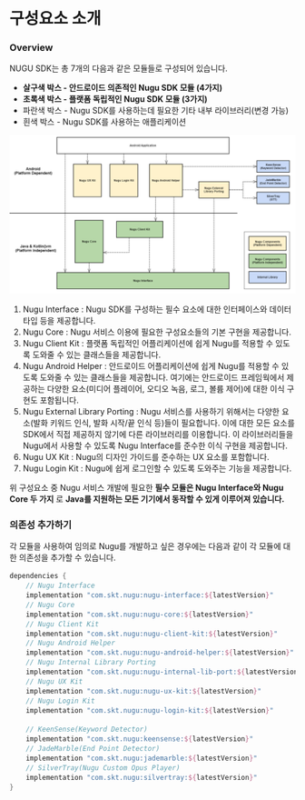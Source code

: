 # 구성요소 소개

### Overview

NUGU SDK는 총 7개의 다음과 같은 모듈들로 구성되어 있습니다. 

* **살구색 박스 - 안드로이드 의존적인 Nugu SDK 모듈 \(4가지\)**
* **초록색 박스 - 플랫폼 독립적인 Nugu SDK 모듈 \(3가지\)**
* 파란색 박스 - Nugu SDK를 사용하는데 필요한 기타 내부 라이브러리\(변경 가능\)
* 흰색 박스 - Nugu SDK를 사용하는 애플리케이션

![](../../../.gitbook/assets/android-components-diagram.png)

1. Nugu Interface : Nugu SDK를 구성하는 필수 요소에 대한 인터페이스와 데이터 타입 등을 제공합니다. 
2. Nugu Core : Nugu 서비스 이용에 필요한 구성요소들의 기본 구현을 제공합니다.
3. Nugu Client Kit : 플랫폼 독립적인 어플리케이션에 쉽게 Nugu를 적용할 수 있도록 도와줄 수 있는 클래스들을 제공합니다.
4. Nugu Android Helper : 안드로이드 어플리케이션에 쉽게 Nugu를 적용할 수 있도록 도와줄 수 있는 클래스들을 제공합니다. 여기에는 안드로이드 프레임웍에서 제공하는 다양한 요소\(미디어 플레이어, 오디오 녹음, 로그, 볼륨 제어\)에 대한 이식 구현도 포함됩니다.
5. Nugu External Library Porting : Nugu 서비스를 사용하기 위해서는 다양한 요소\(발화 키워드 인식, 발화 시작/끝 인식 등\)들이 필요합니다. 이에 대한 모든 요소를 SDK에서 직접 제공하지 않기에 다른 라이브러리를 이용합니다. 이 라이브러리들을 Nugu에서 사용할 수 있도록 Nugu Interface를 준수한 이식 구현을 제공합니다.
6. Nugu UX Kit : Nugu의 디자인 가이드를 준수하는 UX 요소를 포함합니다.
7. Nugu Login Kit : Nugu에 쉽게 로그인할 수 있도록 도와주는 기능을 제공합니다.

위 구성요소 중 Nugu 서비스 개발에 필요한 **필수 모듈은 Nugu Interface와 Nugu Core 두 가지** 로 **Java를 지원하는 모든 기기에서 동작할 수 있게 이루어져 있습니다.**

### 의존성 추가하기

각 모듈을 사용하여 임의로 Nugu를 개발하고 싶은 경우에는 다음과 같이 각 모듈에 대한 의존성을 추가할 수 있습니다.

```groovy
dependencies {
    // Nugu Interface
    implementation "com.skt.nugu:nugu-interface:${latestVersion}"
    // Nugu Core
    implementation "com.skt.nugu:nugu-core:${latestVersion}"
    // Nugu Client Kit
    implementation "com.skt.nugu:nugu-client-kit:${latestVersion}"
    // Nugu Android Helper
    implementation "com.skt.nugu:nugu-android-helper:${latestVersion}"
    // Nugu Internal Library Porting
    implementation "com.skt.nugu:nugu-internal-lib-port:${latestVersion}"
    // Nugu UX Kit
    implementation "com.skt.nugu:nugu-ux-kit:${latestVersion}"
    // Nugu Login Kit
    implementation "com.skt.nugu:nugu-login-kit:${latestVersion}"
    
    // KeenSense(Keyword Detector)
    implementation "com.skt.nugu:keensense:${latestVersion}"
    // JadeMarble(End Point Detector)
    implementation "com.skt.nugu:jademarble:${latestVersion}"
    // SilverTray(Nugu Custom Opus Player)
    implementation "com.skt.nugu:silvertray:${latestVersion}"
}
```





